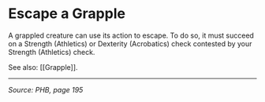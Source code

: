 # Escape a Grapple

A grappled creature can use its action to escape. To do so, it must succeed on a Strength (Athletics) or Dexterity (Acrobatics) check contested by your Strength (Athletics) check.

See also: [[Grapple]].

---
*Source: PHB, page 195*